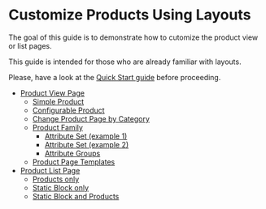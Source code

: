 Customize Products Using Layouts
================================

The goal of this guide is to demonstrate how to cutomize the product view or list pages.

This guide is intended for those who are already familiar with layouts. 

Please, have a look at the [Quick Start guide](https://github.com/orocrm/platform/blob/master/src/Oro/Bundle/LayoutBundle/Resources/doc/quick_start.md) before proceeding.

 - [Product View Page](./customize-pdp.md)
    - [Simple Product](./customize-pdp.md#simple-product)
    - [Configurable Product](./customize-pdp.md#configurable-product)
    - [Change Product Page by Category](./customize-pdp.md#change-product-page-by-category)
    - [Product Family](./customize-pdp.md#product-family)
        - [Attribute Set (example 1)](./customize-pdp.md#attribute-set-example-1)
        - [Attribute Set (example 2)](./customize-pdp.md#attribute-set-example-2)
        - [Attribute Groups](./customize-pdp.md#attribute-groups)
    - [Product Page Templates](./customize-pdp.md#product-page-templates)
 - [Product List Page](./customize-plp.md)
    - [Products only](./customize-plp.md#products-only)
    - [Static Block only](./customize-plp.md#static-block-only)
    - [Static Block and Products](./customize-plp.md#static-block-and-products)
